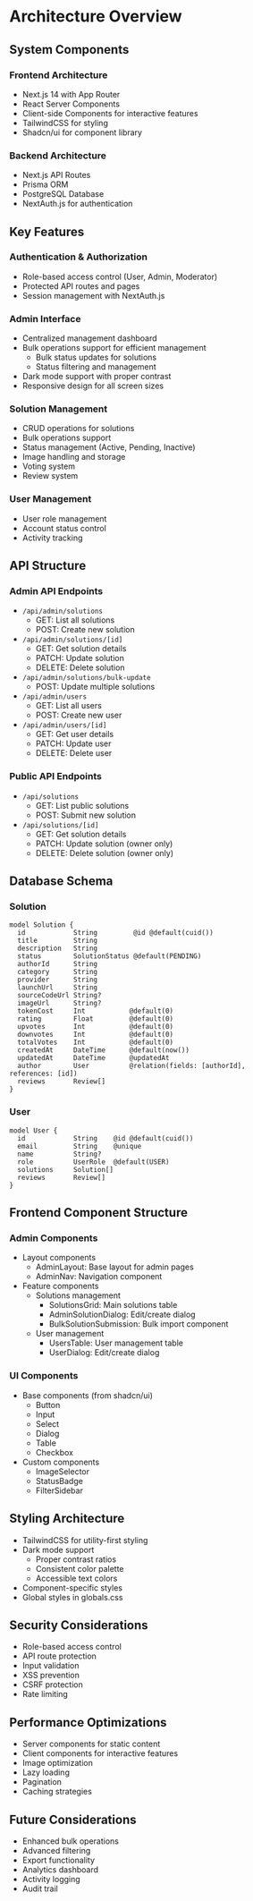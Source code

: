 # Architecture Overview

## System Components

### Frontend Architecture
- Next.js 14 with App Router
- React Server Components
- Client-side Components for interactive features
- TailwindCSS for styling
- Shadcn/ui for component library

### Backend Architecture
- Next.js API Routes
- Prisma ORM
- PostgreSQL Database
- NextAuth.js for authentication

## Key Features

### Authentication & Authorization
- Role-based access control (User, Admin, Moderator)
- Protected API routes and pages
- Session management with NextAuth.js

### Admin Interface
- Centralized management dashboard
- Bulk operations support for efficient management
  - Bulk status updates for solutions
  - Status filtering and management
- Dark mode support with proper contrast
- Responsive design for all screen sizes

### Solution Management
- CRUD operations for solutions
- Bulk operations support
- Status management (Active, Pending, Inactive)
- Image handling and storage
- Voting system
- Review system

### User Management
- User role management
- Account status control
- Activity tracking

## API Structure

### Admin API Endpoints
- `/api/admin/solutions`
  - GET: List all solutions
  - POST: Create new solution
- `/api/admin/solutions/[id]`
  - GET: Get solution details
  - PATCH: Update solution
  - DELETE: Delete solution
- `/api/admin/solutions/bulk-update`
  - POST: Update multiple solutions
- `/api/admin/users`
  - GET: List all users
  - POST: Create new user
- `/api/admin/users/[id]`
  - GET: Get user details
  - PATCH: Update user
  - DELETE: Delete user

### Public API Endpoints
- `/api/solutions`
  - GET: List public solutions
  - POST: Submit new solution
- `/api/solutions/[id]`
  - GET: Get solution details
  - PATCH: Update solution (owner only)
  - DELETE: Delete solution (owner only)

## Database Schema

### Solution
```prisma
model Solution {
  id            String         @id @default(cuid())
  title         String
  description   String
  status        SolutionStatus @default(PENDING)
  authorId      String
  category      String
  provider      String
  launchUrl     String
  sourceCodeUrl String?
  imageUrl      String?
  tokenCost     Int           @default(0)
  rating        Float         @default(0)
  upvotes       Int           @default(0)
  downvotes     Int           @default(0)
  totalVotes    Int           @default(0)
  createdAt     DateTime      @default(now())
  updatedAt     DateTime      @updatedAt
  author        User          @relation(fields: [authorId], references: [id])
  reviews       Review[]
}
```

### User
```prisma
model User {
  id            String    @id @default(cuid())
  email         String    @unique
  name          String?
  role          UserRole  @default(USER)
  solutions     Solution[]
  reviews       Review[]
}
```

## Frontend Component Structure

### Admin Components
- Layout components
  - AdminLayout: Base layout for admin pages
  - AdminNav: Navigation component
- Feature components
  - Solutions management
    - SolutionsGrid: Main solutions table
    - AdminSolutionDialog: Edit/create dialog
    - BulkSolutionSubmission: Bulk import component
  - User management
    - UsersTable: User management table
    - UserDialog: Edit/create dialog

### UI Components
- Base components (from shadcn/ui)
  - Button
  - Input
  - Select
  - Dialog
  - Table
  - Checkbox
- Custom components
  - ImageSelector
  - StatusBadge
  - FilterSidebar

## Styling Architecture
- TailwindCSS for utility-first styling
- Dark mode support
  - Proper contrast ratios
  - Consistent color palette
  - Accessible text colors
- Component-specific styles
- Global styles in globals.css

## Security Considerations
- Role-based access control
- API route protection
- Input validation
- XSS prevention
- CSRF protection
- Rate limiting

## Performance Optimizations
- Server components for static content
- Client components for interactive features
- Image optimization
- Lazy loading
- Pagination
- Caching strategies

## Future Considerations
- Enhanced bulk operations
- Advanced filtering
- Export functionality
- Analytics dashboard
- Activity logging
- Audit trail
